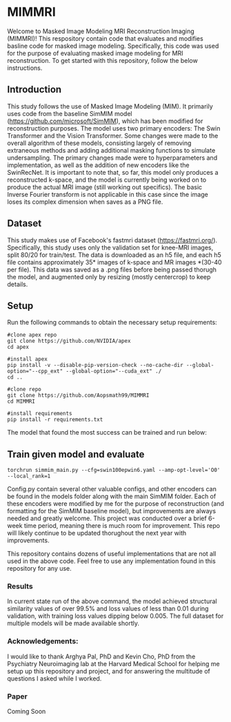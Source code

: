 # MIMMRI
Welcome to Masked Image Modeling MRI Reconstruction Imaging (MIMMRI)! This respository contain code that evaluates and modifies basline code for masked image modeling. Specifically, this code was used for the purpose of evaluating masked image modeling for MRI reconstruction. To get started with this repository, follow the below instructions.

## Introduction
This study follows the use of Masked Image Modeling (MIM). It primarily uses code from the baseline SimMIM model (https://github.com/microsoft/SimMIM), which has been modified for reconstruction purposes. The model uses two primary encoders: The Swin Transformer and the Vision Transformer. Some changes were made to the overall algorithm of these models, consisting largely of removing extraneous methods and adding additional masking functions to simulate undersampling. The primary changes made were to hyperparameters and implementation, as well as the addition of new encoders like the SwinRecNet. It is important to note that, so far, this model only produces a reconstructed k-space, and the model is currently being worked on to produce the actual MRI image (still working out specifics). The basic Inverse Fourier transform is not applicable in this case since the image loses its complex dimension when saves as a PNG file.

## Dataset
This study makes use of Facebook's fastmri dataset (https://fastmri.org/). Specifically, this study uses only the validation set for knee-MRI images, split 80/20 for train/test. The data is downloaded as an h5 file, and each h5 file contains approximately 35* images of k-space and MR images *(30-40 per file). This data was saved as a .png files before being passed thorugh the model, and augmented only by resizing (mostly centercrop) to keep details. 

## Setup
Run the following commands to obtain the necessary setup requirements:

```
#clone apex repo
git clone https://github.com/NVIDIA/apex
cd apex

#install apex
pip install -v --disable-pip-version-check --no-cache-dir --global-option="--cpp_ext" --global-option="--cuda_ext" ./
cd ..

#clone repo
git clone https://github.com/Aopsmath99/MIMMRI
cd MIMMRI

#install requirements
pip install -r requirements.txt
```

The model that found the most success can be trained and run below:

## Train given model and evaluate
```
torchrun simmim_main.py --cfg=swin100epwin6.yaml --amp-opt-level='O0' --local_rank=1
```
Config.py contain several other valuable configs, and other encoders can be found in the models folder along with the main SimMIM folder. Each of these encoders were modified by me for the purpose of reconstruction (and formatting for the SimMIM baseline model), but improvements are always needed and greatly welcome. This project was conducted over a brief 6-week time period, meaning there is much room for improvement. This repo will likely continue to be updated thorughout the next year with improvements.

This repository contains dozens of useful implementations that are not all used in the above code. Feel free to use any implementation found in this repository for any use. 

### Results
In current state run of the above command, the model achieved structural similarity values of over 99.5% and loss values of less than 0.01 during validation, with training loss values dipping below 0.005. The full dataset for multiple models will be made available shortly.

### Acknowledgements:
I would like to thank Arghya Pal, PhD and Kevin Cho, PhD from the Psychiatry Neuroimaging lab at the Harvard Medical School for helping me setup up this repository and project, and for answering the multitude of questions I asked while I worked. 

### Paper
Coming Soon
